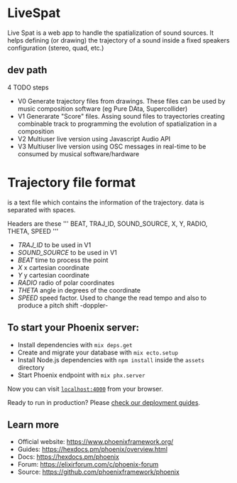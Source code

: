 # LiveSpat

Live Spat is a web app to handle the spatialization of sound sources.
It helps defining (or drawing) the trajectory of a sound inside a fixed speakers configuration (stereo, quad, etc.)


## dev path

4 TODO steps

* V0 Generate trajectory files from drawings. These files can be used by music composition software (eg Pure DAta, Supercollider)
* V1 Generarate "Score" files. Assing sound files to trayectories creating combinable track to programming the evolution of spatialization in a composition
* V2 Multiuser live version using Javascript Audio API
* V3 Multiuser live version using OSC messages in real-time to be consumed by musical software/hardware

# Trajectory file format

is a text file which contains the information of the trajectory. data is separated with spaces.

Headers are these
'''
BEAT, TRAJ_ID, SOUND_SOURCE, X, Y, RADIO, THETA, SPEED
'''

* _TRAJ_ID_ to be used in V1
* _SOUND_SOURCE_ to be used in V1
* _BEAT_ time to process the point
* _X_ x cartesian coordinate
* _Y_ y cartesian coordinate
* _RADIO_ radio of polar coordinates
* _THETA_ angle in degrees of the coordinate
* _SPEED_ speed factor. Used to change the read tempo and also to produce a pitch shift -doppler-


## To start your Phoenix server:

  * Install dependencies with `mix deps.get`
  * Create and migrate your database with `mix ecto.setup`
  * Install Node.js dependencies with `npm install` inside the `assets` directory
  * Start Phoenix endpoint with `mix phx.server`

Now you can visit [`localhost:4000`](http://localhost:4000) from your browser.

Ready to run in production? Please [check our deployment guides](https://hexdocs.pm/phoenix/deployment.html).

## Learn more

  * Official website: https://www.phoenixframework.org/
  * Guides: https://hexdocs.pm/phoenix/overview.html
  * Docs: https://hexdocs.pm/phoenix
  * Forum: https://elixirforum.com/c/phoenix-forum
  * Source: https://github.com/phoenixframework/phoenix
